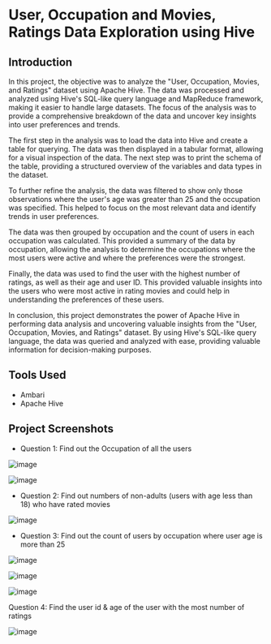 # User, Occupation and Movies, Ratings Data Exploration using Hive 

## Introduction 
In this project, the objective was to analyze the "User, Occupation, Movies, and Ratings" dataset using Apache Hive. The data was processed and analyzed using Hive's SQL-like query language and MapReduce framework, making it easier to handle large datasets. The focus of the analysis was to provide a comprehensive breakdown of the data and uncover key insights into user preferences and trends.

The first step in the analysis was to load the data into Hive and create a table for querying. The data was then displayed in a tabular format, allowing for a visual inspection of the data. The next step was to print the schema of the table, providing a structured overview of the variables and data types in the dataset.

To further refine the analysis, the data was filtered to show only those observations where the user's age was greater than 25 and the occupation was specified. This helped to focus on the most relevant data and identify trends in user preferences.

The data was then grouped by occupation and the count of users in each occupation was calculated. This provided a summary of the data by occupation, allowing the analysis to determine the occupations where the most users were active and where the preferences were the strongest.

Finally, the data was used to find the user with the highest number of ratings, as well as their age and user ID. This provided valuable insights into the users who were most active in rating movies and could help in understanding the preferences of these users.

In conclusion, this project demonstrates the power of Apache Hive in performing data analysis and uncovering valuable insights from the "User, Occupation, Movies, and Ratings" dataset. By using Hive's SQL-like query language, the data was queried and analyzed with ease, providing valuable information for decision-making purposes.

## Tools Used
- Ambari
- Apache Hive

## Project Screenshots

- Question 1: Find out the Occupation of all the users

![image](https://user-images.githubusercontent.com/69835617/215888401-3b80d4f4-f310-42b0-a10f-e06c842e9d45.png)

![image](https://user-images.githubusercontent.com/69835617/215888424-9c145cdb-1a1e-4434-8207-e7e13bf46c43.png)


- Question 2: Find out numbers of non-adults (users with age less than 18) who have rated movies

![image](https://user-images.githubusercontent.com/69835617/215888441-f204c0aa-a046-4b09-80c2-7eacc64fe9dd.png)

- Question 3: Find out the count of users by occupation where user age is more than 25

![image](https://user-images.githubusercontent.com/69835617/215888652-c2726d0d-f066-4d5e-a58e-ca387171f92d.png)

![image](https://user-images.githubusercontent.com/69835617/215888672-b0f0f47b-5142-4b73-8284-20fed543abf0.png)

![image](https://user-images.githubusercontent.com/69835617/215888698-26763bd2-ad0a-42cf-b695-7df6d913b558.png)

Question 4: Find the user id & age of the user with the most number of ratings 

![image](https://user-images.githubusercontent.com/69835617/215888757-b9cba099-10d0-47da-8a0d-097e7dcad8a4.png)
